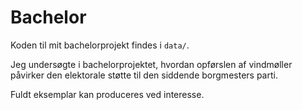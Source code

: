 # Bachelor

Koden til mit bachelorprojekt findes i `data/`.

Jeg undersøgte i bachelorprojektet, hvordan opførslen af vindmøller påvirker den elektorale støtte til den siddende borgmesters parti.

Fuldt eksemplar kan produceres ved interesse.
